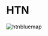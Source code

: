 # HTN 

![htnbluemap](https://github.com/ming1016/HTN/blob/master/htnbluemap.png?raw=true)


































